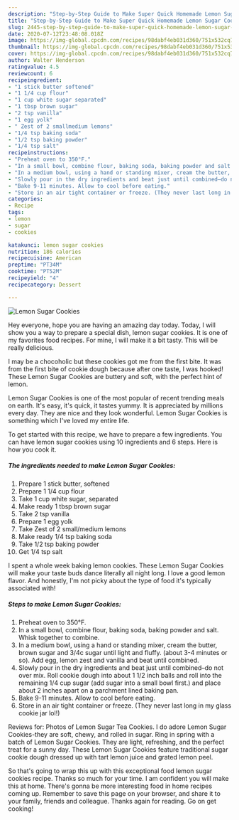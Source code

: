 ```yaml
---
description: "Step-by-Step Guide to Make Super Quick Homemade Lemon Sugar Cookies"
title: "Step-by-Step Guide to Make Super Quick Homemade Lemon Sugar Cookies"
slug: 2445-step-by-step-guide-to-make-super-quick-homemade-lemon-sugar-cookies
date: 2020-07-12T23:48:08.018Z
image: https://img-global.cpcdn.com/recipes/98dabf4eb031d360/751x532cq70/lemon-sugar-cookies-recipe-main-photo.jpg
thumbnail: https://img-global.cpcdn.com/recipes/98dabf4eb031d360/751x532cq70/lemon-sugar-cookies-recipe-main-photo.jpg
cover: https://img-global.cpcdn.com/recipes/98dabf4eb031d360/751x532cq70/lemon-sugar-cookies-recipe-main-photo.jpg
author: Walter Henderson
ratingvalue: 4.5
reviewcount: 6
recipeingredient:
- "1 stick butter softened"
- "1 1/4 cup flour"
- "1 cup white sugar separated"
- "1 tbsp brown sugar"
- "2 tsp vanilla"
- "1 egg yolk"
- " Zest of 2 smallmedium lemons"
- "1/4 tsp baking soda"
- "1/2 tsp baking powder"
- "1/4 tsp salt"
recipeinstructions:
- "Preheat oven to 350°F."
- "In a small bowl, combine flour, baking soda, baking powder and salt. Whisk together to combine."
- "In a medium bowl, using a hand or standing mixer, cream the butter, brown sugar and 3/4c sugar until light and fluffy. (about 3-4 minutes or so). Add egg, lemon zest and vanilla and beat until combined."
- "Slowly pour in the dry ingredients and beat just until combined–do not over mix. Roll cookie dough into about 1 1/2 inch balls and roll into the remaining 1/4 cup sugar (add sugar into a small bowl first.) and place about 2 inches apart on a parchment lined baking pan."
- "Bake 9-11 minutes. Allow to cool before eating."
- "Store in an air tight container or freeze. (They never last long in my glass cookie jar lol!)"
categories:
- Recipe
tags:
- lemon
- sugar
- cookies

katakunci: lemon sugar cookies 
nutrition: 186 calories
recipecuisine: American
preptime: "PT34M"
cooktime: "PT52M"
recipeyield: "4"
recipecategory: Dessert

---
```



![Lemon Sugar Cookies](https://img-global.cpcdn.com/recipes/98dabf4eb031d360/751x532cq70/lemon-sugar-cookies-recipe-main-photo.jpg)

Hey everyone, hope you are having an amazing day today. Today, I will show you a way to prepare a special dish, lemon sugar cookies. It is one of my favorites food recipes. For mine, I will make it a bit tasty. This will be really delicious.

I may be a chocoholic but these cookies got me from the first bite. It was from the first bite of cookie dough because after one taste, I was hooked! These Lemon Sugar Cookies are buttery and soft, with the perfect hint of lemon.

Lemon Sugar Cookies is one of the most popular of recent trending meals on earth. It's easy, it's quick, it tastes yummy. It is appreciated by millions every day. They are nice and they look wonderful. Lemon Sugar Cookies is something which I've loved my entire life.


To get started with this recipe, we have to prepare a few ingredients. You can have lemon sugar cookies using 10 ingredients and 6 steps. Here is how you cook it.

<!--inarticleads1-->

##### The ingredients needed to make Lemon Sugar Cookies:

1. Prepare 1 stick butter, softened
1. Prepare 1 1/4 cup flour
1. Take 1 cup white sugar, separated
1. Make ready 1 tbsp brown sugar
1. Take 2 tsp vanilla
1. Prepare 1 egg yolk
1. Take  Zest of 2 small/medium lemons
1. Make ready 1/4 tsp baking soda
1. Take 1/2 tsp baking powder
1. Get 1/4 tsp salt


I spent a whole week baking lemon cookies. These Lemon Sugar Cookies will make your taste buds dance literally all night long. I love a good lemon flavor. And honestly, I&#39;m not picky about the type of food it&#39;s typically associated with! 

<!--inarticleads2-->

##### Steps to make Lemon Sugar Cookies:

1. Preheat oven to 350°F.
1. In a small bowl, combine flour, baking soda, baking powder and salt. Whisk together to combine.
1. In a medium bowl, using a hand or standing mixer, cream the butter, brown sugar and 3/4c sugar until light and fluffy. (about 3-4 minutes or so). Add egg, lemon zest and vanilla and beat until combined.
1. Slowly pour in the dry ingredients and beat just until combined–do not over mix. Roll cookie dough into about 1 1/2 inch balls and roll into the remaining 1/4 cup sugar (add sugar into a small bowl first.) and place about 2 inches apart on a parchment lined baking pan.
1. Bake 9-11 minutes. Allow to cool before eating.
1. Store in an air tight container or freeze. (They never last long in my glass cookie jar lol!)


Reviews for: Photos of Lemon Sugar Tea Cookies. I do adore Lemon Sugar Cookies-they are soft, chewy, and rolled in sugar. Ring in spring with a batch of Lemon Sugar Cookies. They are light, refreshing, and the perfect treat for a sunny day. These Lemon Sugar Cookies feature traditional sugar cookie dough dressed up with tart lemon juice and grated lemon peel. 

So that's going to wrap this up with this exceptional food lemon sugar cookies recipe. Thanks so much for your time. I am confident you will make this at home. There's gonna be more interesting food in home recipes coming up. Remember to save this page on your browser, and share it to your family, friends and colleague. Thanks again for reading. Go on get cooking!
